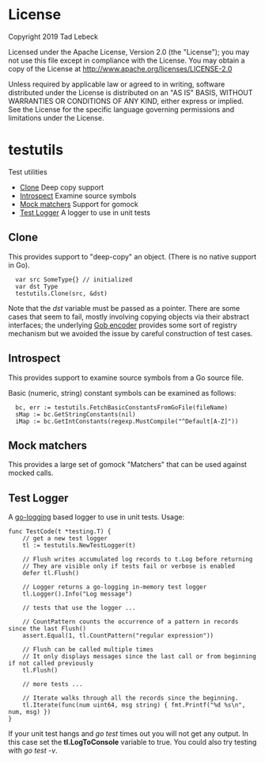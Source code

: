 # License

Copyright 2019 Tad Lebeck

Licensed under the Apache License, Version 2.0 (the "License");
you may not use this file except in compliance with the License.
You may obtain a copy of the License at
    http://www.apache.org/licenses/LICENSE-2.0

Unless required by applicable law or agreed to in writing, software
distributed under the License is distributed on an "AS IS" BASIS,
WITHOUT WARRANTIES OR CONDITIONS OF ANY KIND, either express or implied.
See the License for the specific language governing permissions and
limitations under the License.

# testutils

Test utilities

- [Clone](#clone) Deep copy support
- [Introspect](#introspect) Examine source symbols
- [Mock matchers](#mock-matchers) Support for gomock
- [Test Logger](#test-logger) A logger to use in unit tests

## Clone
This provides support to "deep-copy" an object. (There is no native support in Go).

```
  var src SomeType{} // initialized
  var dst Type
  testutils.Clone(src, &dst)
```
Note that the *dst* variable must be passed as a pointer.
There are some cases that seem to fail, mostly involving copying objects via their abstract interfaces; the underlying [Gob encoder](https://golang.org/pkg/encoding/gob/) provides some sort of registry mechanism but we avoided the issue by careful construction of test cases.

## Introspect
This provides support to examine source symbols from a Go source file.

Basic (numeric, string) constant symbols can be examined as follows:
```
  bc, err := testutils.FetchBasicConstantsFromGoFile(fileName)
  sMap := bc.GetStringConstants(nil)
  iMap := bc.GetIntConstants(regexp.MustCompile("^Default[A-Z]"))
```

## Mock matchers

This provides a large set of gomock "Matchers" that can be used against mocked calls.

## Test Logger
A [go-logging](https://github.com/op/go-logging) based logger to use in unit tests.
Usage:
```
func TestCode(t *testing.T) {
    // get a new test logger
    tl := testutils.NewTestLogger(t)

    // Flush writes accumulated log records to t.Log before returning
    // They are visible only if tests fail or verbose is enabled
    defer tl.Flush()

    // Logger returns a go-logging in-memory test logger
    tl.Logger().Info("Log message")

    // tests that use the logger ...

    // CountPattern counts the occurrence of a pattern in records since the last Flush()
    assert.Equal(1, tl.CountPattern("regular expression"))

    // Flush can be called multiple times
    // It only displays messages since the last call or from beginning if not called previously
    tl.Flush()

    // more tests ...

    // Iterate walks through all the records since the beginning.
    tl.Iterate(func(num uint64, msg string) { fmt.Printf("%d %s\n", num, msg) })
}
```
If your unit test hangs and *go test* times out you will not get any output.
In this case set the **tl.LogToConsole** variable to true.
You could also try testing with *go test -v*.
